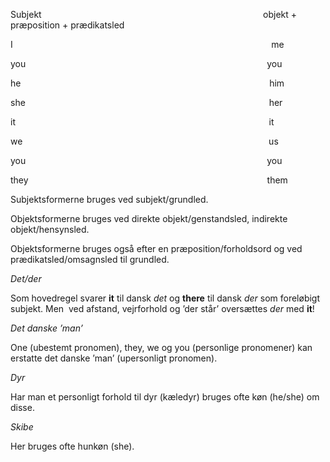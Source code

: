 Subjekt                                                                                          objekt + præposition + prædikatsled

I                                                                                                         me

you                                                                                                  you

he                                                                                                     him

she                                                                                                   her

it                                                                                                       it

we                                                                                                    us

you                                                                                                  you

they                                                                                                 them

Subjektsformerne bruges ved subjekt/grundled.

Objektsformerne bruges ved direkte objekt/genstandsled, indirekte objekt/hensynsled.

Objektsformerne bruges også efter en præposition/forholdsord og ved prædikatsled/omsagnsled til grundled.

_Det/der_

Som hovedregel svarer **it** til dansk _det_ og **there** til dansk _der_ som foreløbigt subjekt. Men  ved afstand, vejrforhold og ’der står’ oversættes _der_ med **it**!

_Det danske ’man’_

One (ubestemt pronomen), they, we og you (personlige pronomener) kan erstatte det danske ’man’ (upersonligt pronomen).

_Dyr_

Har man et personligt forhold til dyr (kæledyr) bruges ofte køn (he/she) om disse.

_Skibe_

Her bruges ofte hunkøn (she).